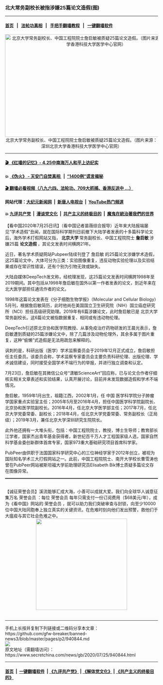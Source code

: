 ### 北大常务副校长被指涉嫌25篇论文造假(图)
------------------------

#### [首页](https://github.com/gfw-breaker/banned-news3/blob/master/README.md) &nbsp;&nbsp;|&nbsp;&nbsp; [法轮功真相](https://github.com/begood0513/basic/blob/master/README.md)  &nbsp;&nbsp;|&nbsp;&nbsp; [手把手翻墙教程](https://github.com/gfw-breaker/guides/wiki)  &nbsp;&nbsp;|&nbsp;&nbsp; [一键翻墙软件](https://github.com/gfw-breaker/nogfw/blob/master/README.md)  



<div class="article_right" style="fone-color:#000">
 <p style="text-align: center;">
  <img alt="北京大学常务副校长、中国工程院院士詹启敏被质疑25篇论文造假。（图片来源：深圳北京大学香港科技大学医学中心官网）" src="https://img3.secretchina.com/pic/2020/7-25/p2740321a450688286-ss.jpg" style="height:337px; width:600px"/>
  <br>
   北京大学常务副校长、中国工程院院士詹启敏被质疑25篇论文造假。（图片来源：深圳北京大学香港科技大学医学中心官网）
   <span id="hideid" name="hideid" style="color:red;display:none;">
    <span href="https://www.secretchina.com">
    </span>
   </span>
  </br>
 </p>
 <div id="txt-mid1-t21-2017">
  

---

#### [ 🎬  《红墙的记忆》- 4.25中南海万人和平上访纪实](http://141.164.39.94:10000/videos/legend/425.html)

#### 💥 [《伪火》 - 天安门自焚真相 ](http://141.164.39.94:10000/videos/blog/weihuo.html)&nbsp; |&nbsp; [“1400例”谎言揭秘  ](http://141.164.39.94:10000/videos/blog/jiexi1400.html)

#### [ 🎬  翻墙必看视频（八九六四、法轮功、709大抓捕、香港反送中 ...）](https://github.com/gfw-breaker/links/blob/master/banned.md)

#### 网站代理：[大纪元新闻网](http://167.172.10.89:10080/gb/) &nbsp;|&nbsp; [新唐人电视台](http://167.172.10.89:8808/gb/) &nbsp;|&nbsp; [YouTube热门频道](http://158.247.203.241/youtube.html)

#### 💥 [九评共产党](http://141.164.39.94:10000/videos/res/jiuping/)&nbsp; |&nbsp; [漫谈党文化](http://141.164.39.94:10000/videos/res/mtdwh/)&nbsp; |&nbsp; [共产主义的终极目的](http://141.164.39.94:10000/videos/res/zjmd/)&nbsp; |&nbsp; [魔鬼在統治著我們的世界](http://141.164.39.94:10000/videos/res/TheSpecter/)  


  </div>
 </div>
 <p>
  【看中国2020年7月25日讯】（看中国记者苗薇综合报导）近年来大陆报端屡见“学术造假”丑闻，就在国际科学期刊日前撤下大陆学者发表的十多篇科学论文后，海外学术打假网站又指，
  <strong>
   北京大学
  </strong>
  常务副校长、中国工程院院士
  <strong>
   <span href="https://www.secretchina.com/news/gb/tag/詹启敏" target="_blank">
    詹启敏
   </span>
  </strong>
  涉嫌25篇
  <strong>
   论文造假
  </strong>
  ，其论文发表时间横跨21年。
  <span id="hideid" name="hideid" style="color:red;display:none;">
   <span href="https://www.secretchina.com">
   </span>
  </span>
 </p>
 <p>
  近日，著名学术质疑网站Pubpeer陆续刊登了
  <span href="https://zh.wikipedia.org/wiki/%E8%A9%B9%E5%90%AF%E6%95%8F" target="_blank">
   詹启敏
  </span>
  的25篇论文涉嫌学术造假，这25篇论文中，大体可分为三类：实验图像重复，违反动物实验伦理以及实验结果或存在常识性错误，还有个别为引物无效或缺失。
 </p>
 <p>
  大陆自媒体DeepTech发文称，经梳理发现，这25篇论文发表时间横跨1998年至2019期间。其中包括从1998年詹启敏在国外以第一作者发表的论文，到近年来在北大医学部担任通讯作者的论文。
 </p>
 <p>
  1998年这篇论文发表在《分子细胞生物学报》（Molecular and Cellular Biology）5月刊，根据詹启敏简历，此时他尚在美国国立卫生研究院（NIH）国立癌症研究所（NCI）担任高级研究助理。2019年有6篇涉嫌论文，此时詹启敏已是
  <span href="https://www.secretchina.com/news/gb/tag/北京大学" target="_blank">
   北京大学
  </span>
  常务副校长。这6篇论文被指数据重复、相同或有违动物伦理。
 </p>
 <p>
  DeepTech引述原北京协和医学院教授、从事免疫治疗药物研发的王晨光表示，詹启敏遭到质疑的25篇涉嫌论文中，除了几篇涉及动物伦理外，其余多属于图片重复，这种“偷懒”式造假是无法用疏忽来解释的。
 </p>
 <p>
  讽刺的是，科研出版（医学）学术监察委员会于2019年12月正式成立，詹启敏担任主任委员。该委员会称，学术监察专家委员会主要负责科研伦理、出版伦理、学术诚信建设，同时接受全国学术不端行为的举报，并进行独立调查和认定。
 </p>
 <center>
  <div style="max-width: 632px;height:180px; display: none; text-align: center; margin: 0 auto; overflow: hidden;overflow-x: hidden;">
   <div id="taboola-midarticle-thumbnails" style="max-width: 632px;height:180px;overflow: hidden;overflow-x: hidden;">
   </div>
  </div>
  <div>
   <center>
    <div id="div-gpt-ad-1589559869784-0">
    </div>
   </center>
  </div>
 </center>
 <p>
  7月23日，詹启敏在其微信公众号“潇敏ScienceArt”回应称，已与论文合作者仔细核实相关文章表述和实验结果，认真开展讨论，目前并未发现数据造假和学术不端情况。
 </p>
 <center>
  <div style="max-width: 632px;height:180px; display: none; text-align: center; margin: 0 auto; overflow: hidden;overflow-x: hidden;">
   <div id="taboola-midarticle-thumbnails" style="max-width: 632px;height:180px;overflow: hidden;overflow-x: hidden;">
   </div>
  </div>
  <div>
   <center>
    <div id="div-gpt-ad-1589559869784-0">
    </div>
   </center>
  </div>
 </center>
 <p>
  詹启敏，1959年1月出生，祖籍江西，2002年1月，任
  <span href="https://www.secretchina.com" target="_blank">
   中国
  </span>
  医学科学院分子肿瘤学国家重点实验室主任；2005年5月至2016年4月，担任中国医学科学院副院长、北京协和医学院副校长。2016年4月，任北京大学医学部主任；2017年7月，任北京大学党委常委、副校长；2018年4月，任北京大学党委常委、常务副校长（正局级）；2019年3月，兼任北京大学深圳研究生院院长。
 </p>
 <center>
  <div style="max-width: 632px;height:180px; display: none; text-align: center; margin: 0 auto; overflow: hidden;overflow-x: hidden;">
   <div id="taboola-midarticle-thumbnails" style="max-width: 632px;height:180px;overflow: hidden;overflow-x: hidden;">
   </div>
  </div>
  <div>
   <center>
    <div id="div-gpt-ad-1589559869784-0">
    </div>
   </center>
  </div>
 </center>
 <p>
  此外他还拥有一大堆头衔，包括：中国工程院院士，教授，博士生导师；教育部长江学者，国家杰出青年基金获得者，新世纪百千万人才工程国家级人选，国家自然科学基金委创新群体首席专家，国家973重大基础研究项目首席科学家。
 </p>
 <center>
  <div style="max-width: 632px;height:180px; display: none; text-align: center; margin: 0 auto; overflow: hidden;overflow-x: hidden;">
   <div id="taboola-midarticle-thumbnails" style="max-width: 632px;height:180px;overflow: hidden;overflow-x: hidden;">
   </div>
  </div>
  <div>
   <center>
    <div id="div-gpt-ad-1589559869784-0">
    </div>
   </center>
  </div>
 </center>
 <p>
  PubPeer由供职于法国国家科学研究中心的三位神经学家于2012年创立，被视为国际知名学术三大打假网站之一。此前，中国工程院院士、南开大学校长曹雪涛也曾在PubPeer网站被斯坦福大学前助理研究员Elisabeth Bik博士质疑多篇论文存在图像异常。
 </p>
 <center>
  <div style="max-width: 632px;height:180px; display: none; text-align: center; margin: 0 auto; overflow: hidden;overflow-x: hidden;">
   <div id="taboola-midarticle-thumbnails" style="max-width: 632px;height:180px;overflow: hidden;overflow-x: hidden;">
   </div>
  </div>
  <div>
   <center>
    <div id="div-gpt-ad-1589559869784-0">
    </div>
   </center>
  </div>
 </center>
 <p style="margin-bottom:8px;">
  <hr style="border-top: 1px dashed  ;" width="100%"/>
  <br/>
  【诚征荣誉会员】溪流能够汇成大海，小善可以成就大爱。我们向全球华人诚意征集万名
  <span href="/kzgd/subscribe.html" target="_blank">
   荣誉会员
  </span>
  ：每位
  <span href="/kzgd/subscribe.html" target="_blank">
   荣誉会员
  </span>
  每年只需支付一份订阅费用（$68美元/年），成为《看中国》网站的
  <span href="/kzgd/subscribe.html" target="_blank">
   荣誉会员
  </span>
  ，就可以助力我们突破审查与封锁，向至少10000位中国大陆同胞奉上独立真实的关键资讯，在危难时刻向他们发出预警，救他们于大瘟疫与其它社会危难之中。
  <center>
   <span href="https://account.secretchina.com/planshopcart.php?pid=2020plana&amp;carf=add&amp;code=b5">
    <img src="https://img3.secretchina.com/pic/2020/7-21/p2736951a334373943.jpg" width="300px"/>
   </span>
  </center>
  <center>
   <div style="max-width: 632px;height:180px; display: none; text-align: center; margin: 0 auto; overflow: hidden;overflow-x: hidden;">
    <div id="taboola-midarticle-thumbnails" style="max-width: 632px;height:180px;overflow: hidden;overflow-x: hidden;">
    </div>
   </div>
   <div>
    <center>
     <div id="div-gpt-ad-1589559869784-0">
     </div>
    </center>
   </div>
  </center>
  <center>
   <div>
    <div id="txt-mid2-t22-2017" style="display: block;margin-top:8px;max-height: 351px;  overflow: hidden;">
     <div id="SC-21xx">
     </div>
     <ins class="adsbygoogle" data-ad-client="ca-pub-1276641434651360" data-ad-format="auto" data-ad-slot="4301710469" data-full-width-responsive="true" style="display:block">
     </ins>
    </div>
   </div>
  </center>
  <div style="padding-top:12px;">
  </div>
 </p>
</div>

<hr/>
手机上长按并复制下列链接或二维码分享本文章：<br/>
https://github.com/gfw-breaker/banned-news3/blob/master/pages/p2/940844.md <br/>
<a href='https://github.com/gfw-breaker/banned-news3/blob/master/pages/p2/940844.md'><img src='https://github.com/gfw-breaker/banned-news3/blob/master/pages/p2/940844.md.png'/></a> <br/>
原文地址（需翻墙访问）：https://www.secretchina.com/news/gb/2020/07/25/940844.html


------------------------
#### [首页](https://github.com/gfw-breaker/banned-news3/blob/master/README.md) &nbsp;|&nbsp; [一键翻墙软件](https://github.com/gfw-breaker/nogfw/blob/master/README.md) &nbsp;| [《九评共产党》](https://github.com/gfw-breaker/9ping.md/blob/master/README.md#九评之一评共产党是什么) | [《解体党文化》](https://github.com/gfw-breaker/jtdwh.md/blob/master/README.md) | [《共产主义的终极目的》](https://github.com/gfw-breaker/gczydzjmd.md/blob/master/README.md)


<img src='http://gfw-breaker.win/banned-news3/pages/p2/940844.md' width='0px' height='0px'/>